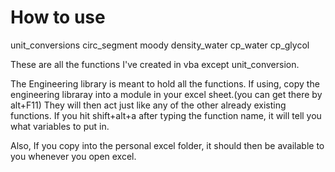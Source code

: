 How to use
================

unit_conversions
circ_segment
moody
density_water
cp_water
cp_glycol

These are all the functions I've created in vba except unit_conversion.

The Engineering library is meant to hold all the functions. 
If using, copy the engineering libraray into a module in your excel sheet.(you can get there by alt+F11)
They will then act just like any of the other already existing functions.
If you hit shift+alt+a after typing the function name, it will tell you what variables to put in.

Also, If you copy into the personal excel folder, it should then be available to you whenever you open excel.
